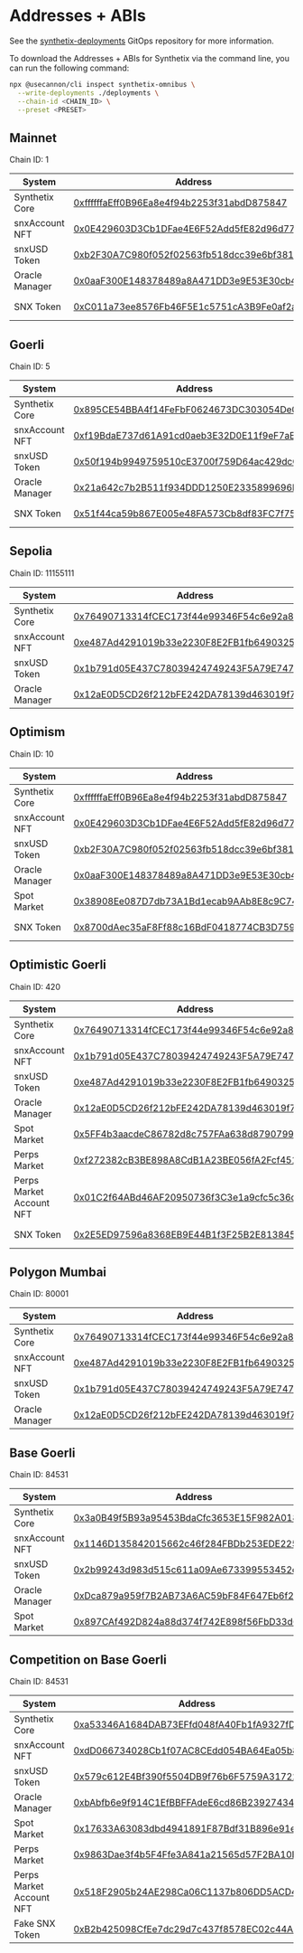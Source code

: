 # Addresses + ABIs

See the [synthetix-deployments](https://github.com/synthetixio/synthetix-deployments) GitOps repository for more information.

To download the Addresses + ABIs for Synthetix via the command line, you can run the following command:

```sh
npx @usecannon/cli inspect synthetix-omnibus \
  --write-deployments ./deployments \
  --chain-id <CHAIN_ID> \
  --preset <PRESET>
```
## Mainnet

Chain ID: 1

| System         | Address                                                                                                               | ABI                                               |
| -------------- | --------------------------------------------------------------------------------------------------------------------- | ------------------------------------------------- |
| Synthetix Core | [0xffffffaEff0B96Ea8e4f94b2253f31abdD875847](https://etherscan.io/address/0xffffffaEff0B96Ea8e4f94b2253f31abdD875847) | [View/Download](./abis/1-main-SynthetixCore.json) |
| snxAccount NFT | [0x0E429603D3Cb1DFae4E6F52Add5fE82d96d77Dac](https://etherscan.io/address/0x0E429603D3Cb1DFae4E6F52Add5fE82d96d77Dac) | [View/Download](./abis/1-main-snxAccountNFT.json) |
| snxUSD Token   | [0xb2F30A7C980f052f02563fb518dcc39e6bf38175](https://etherscan.io/address/0xb2F30A7C980f052f02563fb518dcc39e6bf38175) | [View/Download](./abis/1-main-snxUSDToken.json)   |
| Oracle Manager | [0x0aaF300E148378489a8A471DD3e9E53E30cb42e3](https://etherscan.io/address/0x0aaF300E148378489a8A471DD3e9E53E30cb42e3) | [View/Download](./abis/1-main-OracleManager.json) |
| SNX Token      | [0xC011a73ee8576Fb46F5E1c5751cA3B9Fe0af2a6F](https://etherscan.io/address/0xC011a73ee8576Fb46F5E1c5751cA3B9Fe0af2a6F) | _ERC-20 compliant_                                |

## Goerli

Chain ID: 5

| System         | Address                                                                                                                      | ABI                                               |
| -------------- | ---------------------------------------------------------------------------------------------------------------------------- | ------------------------------------------------- |
| Synthetix Core | [0x895CE54BBA4f14FeFbF0624673DC303054De0652](https://goerli.etherscan.io/address/0x895CE54BBA4f14FeFbF0624673DC303054De0652) | [View/Download](./abis/5-main-SynthetixCore.json) |
| snxAccount NFT | [0xf19BdaE737d61A91cd0aeb3E32D0E11f9eF7aE5c](https://goerli.etherscan.io/address/0xf19BdaE737d61A91cd0aeb3E32D0E11f9eF7aE5c) | [View/Download](./abis/5-main-snxAccountNFT.json) |
| snxUSD Token   | [0x50f194b9949759510cE3700f759D64ac429dcC76](https://goerli.etherscan.io/address/0x50f194b9949759510cE3700f759D64ac429dcC76) | [View/Download](./abis/5-main-snxUSDToken.json)   |
| Oracle Manager | [0x21a642c7b2B511f934DDD1250E2335899696ED0e](https://goerli.etherscan.io/address/0x21a642c7b2B511f934DDD1250E2335899696ED0e) | [View/Download](./abis/5-main-OracleManager.json) |
| SNX Token      | [0x51f44ca59b867E005e48FA573Cb8df83FC7f7597](https://goerli.etherscan.io/address/0x51f44ca59b867E005e48FA573Cb8df83FC7f7597) | _ERC-20 compliant_                                |

## Sepolia

Chain ID: 11155111

| System         | Address                                                                                                                       | ABI                                                      |
| -------------- | ----------------------------------------------------------------------------------------------------------------------------- | -------------------------------------------------------- |
| Synthetix Core | [0x76490713314fCEC173f44e99346F54c6e92a8E42](https://sepolia.etherscan.io/address/0x76490713314fCEC173f44e99346F54c6e92a8E42) | [View/Download](./abis/11155111-main-SynthetixCore.json) |
| snxAccount NFT | [0xe487Ad4291019b33e2230F8E2FB1fb6490325260](https://sepolia.etherscan.io/address/0xe487Ad4291019b33e2230F8E2FB1fb6490325260) | [View/Download](./abis/11155111-main-snxAccountNFT.json) |
| snxUSD Token   | [0x1b791d05E437C78039424749243F5A79E747525e](https://sepolia.etherscan.io/address/0x1b791d05E437C78039424749243F5A79E747525e) | [View/Download](./abis/11155111-main-snxUSDToken.json)   |
| Oracle Manager | [0x12aE0D5CD26f212bFE242DA78139d463019f7a73](https://sepolia.etherscan.io/address/0x12aE0D5CD26f212bFE242DA78139d463019f7a73) | [View/Download](./abis/11155111-main-OracleManager.json) |

## Optimism

Chain ID: 10

| System         | Address                                                                                                                          | ABI                                                |
| -------------- | -------------------------------------------------------------------------------------------------------------------------------- | -------------------------------------------------- |
| Synthetix Core | [0xffffffaEff0B96Ea8e4f94b2253f31abdD875847](https://optimistic.etherscan.io/address/0xffffffaEff0B96Ea8e4f94b2253f31abdD875847) | [View/Download](./abis/10-main-SynthetixCore.json) |
| snxAccount NFT | [0x0E429603D3Cb1DFae4E6F52Add5fE82d96d77Dac](https://optimistic.etherscan.io/address/0x0E429603D3Cb1DFae4E6F52Add5fE82d96d77Dac) | [View/Download](./abis/10-main-snxAccountNFT.json) |
| snxUSD Token   | [0xb2F30A7C980f052f02563fb518dcc39e6bf38175](https://optimistic.etherscan.io/address/0xb2F30A7C980f052f02563fb518dcc39e6bf38175) | [View/Download](./abis/10-main-snxUSDToken.json)   |
| Oracle Manager | [0x0aaF300E148378489a8A471DD3e9E53E30cb42e3](https://optimistic.etherscan.io/address/0x0aaF300E148378489a8A471DD3e9E53E30cb42e3) | [View/Download](./abis/10-main-OracleManager.json) |
| Spot Market    | [0x38908Ee087D7db73A1Bd1ecab9AAb8E8c9C74595](https://optimistic.etherscan.io/address/0x38908Ee087D7db73A1Bd1ecab9AAb8E8c9C74595) | [View/Download](./abis/10-main-SpotMarket.json)    |
| SNX Token      | [0x8700dAec35aF8Ff88c16BdF0418774CB3D7599B4](https://optimistic.etherscan.io/address/0x8700dAec35aF8Ff88c16BdF0418774CB3D7599B4) | _ERC-20 compliant_                                 |

## Optimistic Goerli

Chain ID: 420

| System                   | Address                                                                                                                               | ABI                                                   |
| ------------------------ | ------------------------------------------------------------------------------------------------------------------------------------- | ----------------------------------------------------- |
| Synthetix Core           | [0x76490713314fCEC173f44e99346F54c6e92a8E42](https://goerli-optimism.etherscan.io/address/0x76490713314fCEC173f44e99346F54c6e92a8E42) | [View/Download](./abis/420-main-SynthetixCore.json)   |
| snxAccount NFT           | [0x1b791d05E437C78039424749243F5A79E747525e](https://goerli-optimism.etherscan.io/address/0x1b791d05E437C78039424749243F5A79E747525e) | [View/Download](./abis/420-main-snxAccountNFT.json)   |
| snxUSD Token             | [0xe487Ad4291019b33e2230F8E2FB1fb6490325260](https://goerli-optimism.etherscan.io/address/0xe487Ad4291019b33e2230F8E2FB1fb6490325260) | [View/Download](./abis/420-main-snxUSDToken.json)     |
| Oracle Manager           | [0x12aE0D5CD26f212bFE242DA78139d463019f7a73](https://goerli-optimism.etherscan.io/address/0x12aE0D5CD26f212bFE242DA78139d463019f7a73) | [View/Download](./abis/420-main-OracleManager.json)   |
| Spot Market              | [0x5FF4b3aacdeC86782d8c757FAa638d8790799E83](https://goerli-optimism.etherscan.io/address/0x5FF4b3aacdeC86782d8c757FAa638d8790799E83) | [View/Download](./abis/420-main-SpotMarket.json)      |
| Perps Market             | [0xf272382cB3BE898A8CdB1A23BE056fA2Fcf4513b](https://goerli-optimism.etherscan.io/address/0xf272382cB3BE898A8CdB1A23BE056fA2Fcf4513b) | [View/Download](./abis/420-main-PerpsMarket.json)     |
| Perps Market Account NFT | [0x01C2f64ABd46AF20950736f3C3e1a9cfc5c36c82](https://goerli-optimism.etherscan.io/address/0x01C2f64ABd46AF20950736f3C3e1a9cfc5c36c82) | [View/Download](./abis/420-main-PerpsAccountNFT.json) |
| SNX Token                | [0x2E5ED97596a8368EB9E44B1f3F25B2E813845303](https://goerli-optimism.etherscan.io/address/0x2E5ED97596a8368EB9E44B1f3F25B2E813845303) | _ERC-20 compliant_                                    |

## Polygon Mumbai

Chain ID: 80001

| System         | Address                                                                                                                         | ABI                                                   |
| -------------- | ------------------------------------------------------------------------------------------------------------------------------- | ----------------------------------------------------- |
| Synthetix Core | [0x76490713314fCEC173f44e99346F54c6e92a8E42](https://mumbai.polygonscan.com/address/0x76490713314fCEC173f44e99346F54c6e92a8E42) | [View/Download](./abis/80001-main-SynthetixCore.json) |
| snxAccount NFT | [0xe487Ad4291019b33e2230F8E2FB1fb6490325260](https://mumbai.polygonscan.com/address/0xe487Ad4291019b33e2230F8E2FB1fb6490325260) | [View/Download](./abis/80001-main-snxAccountNFT.json) |
| snxUSD Token   | [0x1b791d05E437C78039424749243F5A79E747525e](https://mumbai.polygonscan.com/address/0x1b791d05E437C78039424749243F5A79E747525e) | [View/Download](./abis/80001-main-snxUSDToken.json)   |
| Oracle Manager | [0x12aE0D5CD26f212bFE242DA78139d463019f7a73](https://mumbai.polygonscan.com/address/0x12aE0D5CD26f212bFE242DA78139d463019f7a73) | [View/Download](./abis/80001-main-OracleManager.json) |

## Base Goerli

Chain ID: 84531

| System         | Address                                                                                                                      | ABI                                                   |
| -------------- | ---------------------------------------------------------------------------------------------------------------------------- | ----------------------------------------------------- |
| Synthetix Core | [0x3a0B49f5B93a95453BdaCfc3653E15F982A0187A](https://goerli.basescan.org/address/0x3a0B49f5B93a95453BdaCfc3653E15F982A0187A) | [View/Download](./abis/84531-main-SynthetixCore.json) |
| snxAccount NFT | [0x1146D135842015662c46f284FBDb253EDE225fCE](https://goerli.basescan.org/address/0x1146D135842015662c46f284FBDb253EDE225fCE) | [View/Download](./abis/84531-main-snxAccountNFT.json) |
| snxUSD Token   | [0x2b99243d983d515c611a09Ae673399553452ce18](https://goerli.basescan.org/address/0x2b99243d983d515c611a09Ae673399553452ce18) | [View/Download](./abis/84531-main-snxUSDToken.json)   |
| Oracle Manager | [0xDca879a959f7B2AB73A6AC59bF84F647Eb6f203e](https://goerli.basescan.org/address/0xDca879a959f7B2AB73A6AC59bF84F647Eb6f203e) | [View/Download](./abis/84531-main-OracleManager.json) |
| Spot Market    | [0x897CAf492D824a88d374f742E898f56FbD33d631](https://goerli.basescan.org/address/0x897CAf492D824a88d374f742E898f56FbD33d631) | [View/Download](./abis/84531-main-SpotMarket.json)    |

## Competition on Base Goerli

Chain ID: 84531

| System                   | Address                                                                                                                      | ABI                                                            |
| ------------------------ | ---------------------------------------------------------------------------------------------------------------------------- | -------------------------------------------------------------- |
| Synthetix Core           | [0xa53346A1684DAB73EFfd048fA40Fb1fA9327fDe9](https://goerli.basescan.org/address/0xa53346A1684DAB73EFfd048fA40Fb1fA9327fDe9) | [View/Download](./abis/84531-competition-SynthetixCore.json)   |
| snxAccount NFT           | [0xdD066734028Cb1f07AC8CEdd054BA64Ea05b8461](https://goerli.basescan.org/address/0xdD066734028Cb1f07AC8CEdd054BA64Ea05b8461) | [View/Download](./abis/84531-competition-snxAccountNFT.json)   |
| snxUSD Token             | [0x579c612E4Bf390f5504DB9f76b6F5759A3172279](https://goerli.basescan.org/address/0x579c612E4Bf390f5504DB9f76b6F5759A3172279) | [View/Download](./abis/84531-competition-snxUSDToken.json)     |
| Oracle Manager           | [0xbAbfb6e9f914C1EfBBFFAdeE6cd86B23927434C8](https://goerli.basescan.org/address/0xbAbfb6e9f914C1EfBBFFAdeE6cd86B23927434C8) | [View/Download](./abis/84531-competition-OracleManager.json)   |
| Spot Market              | [0x17633A63083dbd4941891F87Bdf31B896e91e2B9](https://goerli.basescan.org/address/0x17633A63083dbd4941891F87Bdf31B896e91e2B9) | [View/Download](./abis/84531-competition-SpotMarket.json)      |
| Perps Market             | [0x9863Dae3f4b5F4Ffe3A841a21565d57F2BA10E87](https://goerli.basescan.org/address/0x9863Dae3f4b5F4Ffe3A841a21565d57F2BA10E87) | [View/Download](./abis/84531-competition-PerpsMarket.json)     |
| Perps Market Account NFT | [0x518F2905b24AE298Ca06C1137b806DD5ACD493b6](https://goerli.basescan.org/address/0x518F2905b24AE298Ca06C1137b806DD5ACD493b6) | [View/Download](./abis/84531-competition-PerpsAccountNFT.json) |
| Fake SNX Token           | [0xB2b425098CfEe7dc29d7c437f8578EC02c44A5Ed](https://goerli.basescan.org/address/0xB2b425098CfEe7dc29d7c437f8578EC02c44A5Ed) | _ERC-20 compliant_                                             |


